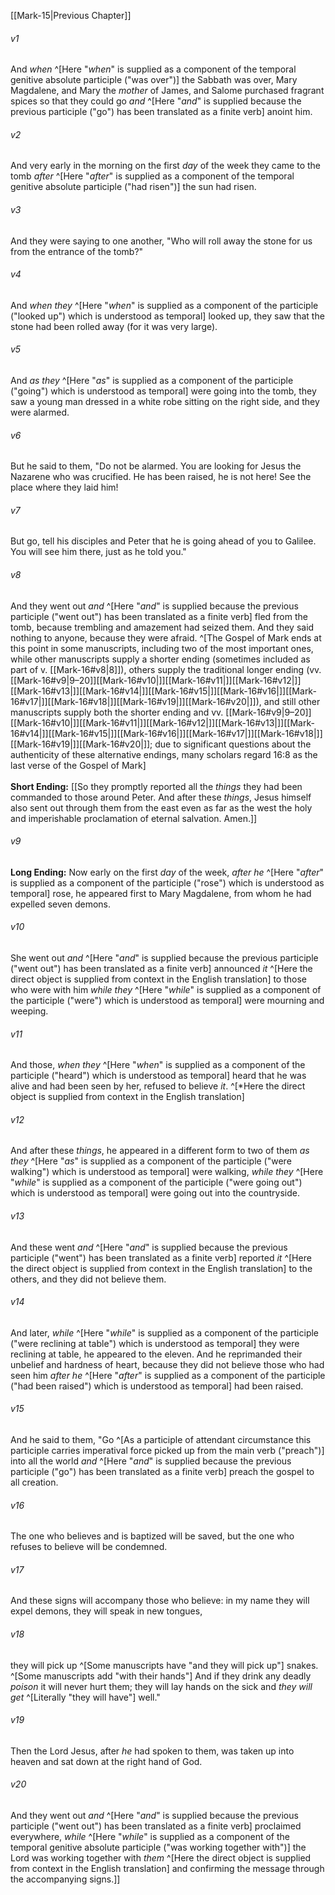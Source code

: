 ﻿---
aliases:
  - Mark 16
---

[[Mark-15|Previous Chapter]]

###### v1
And _when_ ^[Here "_when_" is supplied as a component of the temporal genitive absolute participle ("was over")] the Sabbath was over, Mary Magdalene, and Mary the _mother_ of James, and Salome purchased fragrant spices so that they could go _and_ ^[Here "_and_" is supplied because the previous participle ("go") has been translated as a finite verb] anoint him.

###### v2
And very early in the morning on the first _day_ of the week they came to the tomb _after_ ^[Here "_after_" is supplied as a component of the temporal genitive absolute participle ("had risen")] the sun had risen.

###### v3
And they were saying to one another, "Who will roll away the stone for us from the entrance of the tomb?"

###### v4
And _when they_ ^[Here "_when_" is supplied as a component of the participle ("looked up") which is understood as temporal] looked up, they saw that the stone had been rolled away (for it was very large).

###### v5
And _as they_ ^[Here "_as_" is supplied as a component of the participle ("going") which is understood as temporal] were going into the tomb, they saw a young man dressed in a white robe sitting on the right side, and they were alarmed.

###### v6
But he said to them, "Do not be alarmed. You are looking for Jesus the Nazarene who was crucified. He has been raised, he is not here! See the place where they laid him!

###### v7
But go, tell his disciples and Peter that he is going ahead of you to Galilee. You will see him there, just as he told you."

###### v8
And they went out _and_ ^[Here "_and_" is supplied because the previous participle ("went out") has been translated as a finite verb] fled from the tomb, because trembling and amazement had seized them. And they said nothing to anyone, because they were afraid. ^[The Gospel of Mark ends at this point in some manuscripts, including two of the most important ones, while other manuscripts supply a shorter ending (sometimes included as part of v. [[Mark-16#v8|8]]), others supply the traditional longer ending (vv. [[Mark-16#v9|9–20]][[Mark-16#v10|]][[Mark-16#v11|]][[Mark-16#v12|]][[Mark-16#v13|]][[Mark-16#v14|]][[Mark-16#v15|]][[Mark-16#v16|]][[Mark-16#v17|]][[Mark-16#v18|]][[Mark-16#v19|]][[Mark-16#v20|]]), and still other manuscripts supply both the shorter ending and vv. [[Mark-16#v9|9–20]][[Mark-16#v10|]][[Mark-16#v11|]][[Mark-16#v12|]][[Mark-16#v13|]][[Mark-16#v14|]][[Mark-16#v15|]][[Mark-16#v16|]][[Mark-16#v17|]][[Mark-16#v18|]][[Mark-16#v19|]][[Mark-16#v20|]]; due to significant questions about the authenticity of these alternative endings, many scholars regard 16:8 as the last verse of the Gospel of Mark]
<br />
<br />
**Short Ending:** \[\[So they promptly reported all the _things_ they had been commanded to those around Peter. And after these _things_, Jesus himself also sent out through them from the east even as far as the west the holy and imperishable proclamation of eternal salvation. Amen.\]\]

###### v9
**Long Ending:** Now early on the first _day_ of the week, _after he_ ^[Here "_after_" is supplied as a component of the participle ("rose") which is understood as temporal] rose, he appeared first to Mary Magdalene, from whom he had expelled seven demons.

###### v10
She went out _and_ ^[Here "_and_" is supplied because the previous participle ("went out") has been translated as a finite verb] announced _it_ ^[Here the direct object is supplied from context in the English translation] to those who were with him _while they_ ^[Here "_while_" is supplied as a component of the participle ("were") which is understood as temporal] were mourning and weeping.

###### v11
And those, _when they_ ^[Here "_when_" is supplied as a component of the participle ("heard") which is understood as temporal] heard that he was alive and had been seen by her, refused to believe _it_. ^[*Here the direct object is supplied from context in the English translation]

###### v12
And after these _things_, he appeared in a different form to two of them _as they_ ^[Here "_as_" is supplied as a component of the participle ("were walking") which is understood as temporal] were walking, _while they_ ^[Here "_while_" is supplied as a component of the participle ("were going out") which is understood as temporal] were going out into the countryside.

###### v13
And these went _and_ ^[Here "_and_" is supplied because the previous participle ("went") has been translated as a finite verb] reported _it_ ^[Here the direct object is supplied from context in the English translation] to the others, and they did not believe them.

###### v14
And later, _while_ ^[Here "_while_" is supplied as a component of the participle ("were reclining at table") which is understood as temporal] they were reclining at table, he appeared to the eleven. And he reprimanded their unbelief and hardness of heart, because they did not believe those who had seen him _after he_ ^[Here "_after_" is supplied as a component of the participle ("had been raised") which is understood as temporal] had been raised.

###### v15
And he said to them, "Go ^[As a participle of attendant circumstance this participle carries imperatival force picked up from the main verb ("preach")] into all the world _and_ ^[Here "_and_" is supplied because the previous participle ("go") has been translated as a finite verb] preach the gospel to all creation.

###### v16
The one who believes and is baptized will be saved, but the one who refuses to believe will be condemned.

###### v17
And these signs will accompany those who believe: in my name they will expel demons, they will speak in new tongues,

###### v18
they will pick up ^[Some manuscripts have "and they will pick up"] snakes. ^[Some manuscripts add "with their hands"] And if they drink any deadly _poison_ it will never hurt them; they will lay hands on the sick and _they will get_ ^[Literally "they will have"] well."

###### v19
Then the Lord Jesus, after _he_ had spoken to them, was taken up into heaven and sat down at the right hand of God.

###### v20
And they went out _and_ ^[Here "_and_" is supplied because the previous participle ("went out") has been translated as a finite verb] proclaimed everywhere, _while_ ^[Here "_while_" is supplied as a component of the temporal genitive absolute participle ("was working together with")] the Lord was working together with _them_ ^[Here the direct object is supplied from context in the English translation] and confirming the message through the accompanying signs.]]